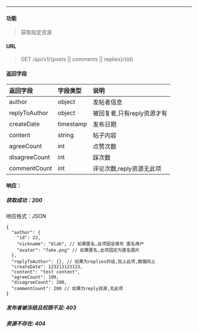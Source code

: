 -----------

#### 功能

> 获取指定资源

#### URL

> GET /api/v1/{posts || comments || replies}/{id}

#### 返回字段

|返回字段|字段类型|说明 |
|:----- |:------|:----------------------------- |
|author | object | 发帖者信息 |
|replyToAuthor | object | 被回复者,只有reply资源才有 |
|createDate | timestamp | 发布日期 |
|content | string | 帖子内容 |
|agreeCount | int | 点赞次数 |
|disagreeCount | int | 踩次数 |
|commentCount | int | 评论次数,reply资源无此项 |

#### 响应：
##### 获取成功：200
响应格式：JSON
```
{
  "author": {
    "id": 22,
    "nickname": "blab", // 如果匿名,此项固定填写 匿名用户
    "avatar": "fake.png" // 如果匿名,此项固定为匿名图片
  },
  "replyToAuthor": {}, // 如果为replies的话,加上此项,数据同上
  "createDate": 123213123123,
  "content": "test content",
  "agreeCount": 100,
  "disagreeCount": 200,
  "commentCount": 200 // 如果为reply资源,无此项
}
```
##### 发布者被冻结且权限不足: 403
##### 资源不存在: 404